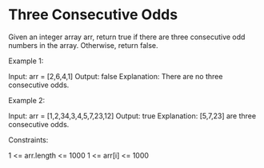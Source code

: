 # Three Consecutive Odds

Given an integer array arr, return true if there are three consecutive odd numbers in the array. Otherwise, return false.

Example 1:

Input: arr = [2,6,4,1]
Output: false
Explanation: There are no three consecutive odds.

Example 2:

Input: arr = [1,2,34,3,4,5,7,23,12]
Output: true
Explanation: [5,7,23] are three consecutive odds.

Constraints:

1 <= arr.length <= 1000
1 <= arr[i] <= 1000
